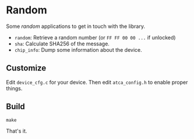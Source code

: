 # Random

Some *random* applications to get in touch with the library.

- `random`: Retrieve a random number (or `FF FF 00 00 ...` if unlocked)
- `sha`: Calculate SHA256 of the message.
- `chip_info`: Dump some information about the device.

## Customize

Edit `device_cfg.c` for your device. Then edit `atca_config.h` to enable proper
things.

## Build

`make`

That's it.

